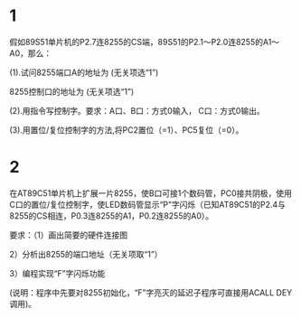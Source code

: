 # 1
假如89S51单片机的P2.7连8255的CS端，89S51的P2.1～P2.0连8255的A1～A0，那么：

(1).试问8255端口A的地址为       (无关项选“1”)

8255控制口的地址为          (无关项选“1”)

(2).用指令写控制字。要求：A口、B口：方式0输入， C口：方式0输出。

(3).用置位/复位控制字的方法,将PC2置位（=1）、PC5复位（=0）。



# 2
在AT89C51单片机上扩展一片8255，使B口可接1个数码管，PC0接共阴极，使用C口的置位/复位控制字，使LED数码管显示“P”字闪烁（已知AT89C51的P2.4与8255的CS相连，P0.3连8255的A1，P0.2连8255的A0）。

要求：（1）画出简要的硬件连接图

2）分析出8255的端口地址（无关项取“1”）

3）编程实现“F”字闪烁功能

(说明：程序中先要对8255初始化，“F”字亮灭的延迟子程序可直接用ACALL DEY调用)。


